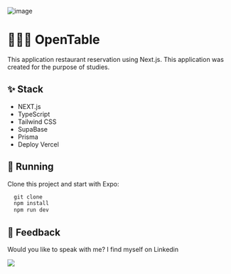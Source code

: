 ![image](https://github.com/VictorCiechovicz/openTableNextjs13/assets/106246945/e05a378f-7b5c-49df-9bc9-4eaf31b632ae)


# ****👨🏻‍🍳 OpenTable****

This application restaurant reservation using Next.js. This application was created for the purpose of studies.
 
## ****✨ Stack****

- NEXT.js
- TypeScript
- Tailwind CSS
- SupaBase
- Prisma
- Deploy Vercel

## 🔧 ****Running****

Clone this project and start with Expo:

```js
  git clone
  npm install
  npm run dev
```


## ****📄 Feedback****

Would you like to speak with me? I find myself on Linkedin <br>

  <a href="https://www.linkedin.com/in/victor-avila-ciechovicz-55a172106/" target="_blank"><img src="https://img.shields.io/badge/linkedin-%230077B5.svg?style=for-the-badge&logo=linkedin&logoColor=white" target="_blank"></a> 
